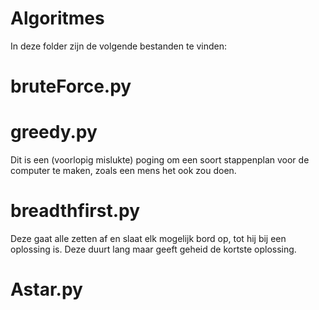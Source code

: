 # Algoritmes
In deze folder zijn de volgende bestanden te vinden:
# bruteForce.py

# greedy.py 
Dit is een (voorlopig mislukte) poging om een soort stappenplan voor de computer te maken, zoals een mens het ook zou doen. 
# breadthfirst.py 
Deze gaat alle zetten af en slaat elk mogelijk bord op, tot hij bij een oplossing is. Deze duurt lang maar geeft geheid de kortste oplossing.
# Astar.py 
